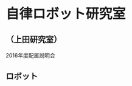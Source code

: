 <h1 style="font-size:250%">自律ロボット研究室</h1>
<h2>（上田研究室） </h2>

<p>2016年度配属説明会</p>

<!--nextpage-->

<h2>ロボット</h2>
